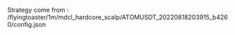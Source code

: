 Strategy come from : /flyingtoaster/1m/mdcl_hardcore_scalp/ATOMUSDT_20220818203915_b4260/config.json